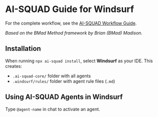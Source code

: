# AI-SQUAD Guide for Windsurf

For the complete workflow, see the [AI-SQUAD Workflow Guide](../bmad-workflow-guide.md).

_Based on the BMad Method framework by Brian (BMad) Madison._

## Installation

When running `npx ai-squad install`, select **Windsurf** as your IDE. This creates:

- `.ai-squad-core/` folder with all agents
- `.windsurf/rules/` folder with agent rule files (`.md`)

## Using AI-SQUAD Agents in Windsurf

Type `@agent-name` in chat to activate an agent.
